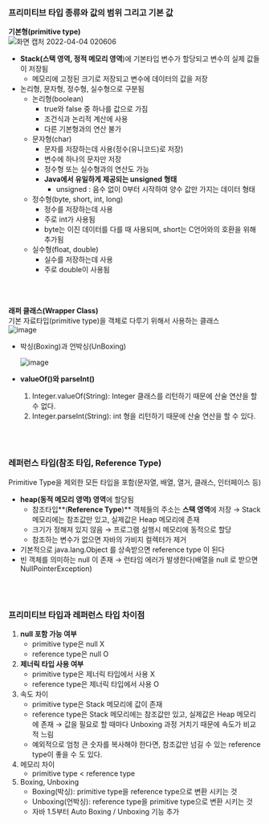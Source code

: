 ### **프리미티브 타입 종류와 값의 범위 그리고 기본 값**

**기본형(primitive type)** 
<br>
![화면 캡처 2022-04-04 020606](https://user-images.githubusercontent.com/93105083/161439725-49b6e960-1b4b-4cc8-aaac-b7c48366a787.png)
<br>
- **Stack(스택 영역, 정적 메모리 영역**)에 기본타입 변수가 할당되고 변수의 실제 값들이 저장됨
    - 메모리에 고정된 크기로 저장되고 변수에 데이터의 값을 저장
- 논리형, 문자형, 정수형, 실수형으로 구분됨
    - 논리형(boolean)
        - true와 false 중 하나를 값으로 가짐
        - 조건식과 논리적 계산에 사용
        - 다른 기본형과의 연산 불가
    - 문자형(char)
        - 문자를 저장하는데 사용(정수(유니코드)로 저장)
        - 변수에 하나의 문자만 저장
        - 정수형 또는 실수형과의 연산도 가능
        - **Java에서 유일하게 제공되는 unsigned 형태**
            - unsigned : 음수 없이 0부터 시작하여 양수 값만 가지는 데이터 형태
    - 정수형(byte, short, int, long)
        - 정수를 저장하는데 사용
        - 주로 int가 사용됨
        - byte는 이진 데이터를 다를 때 사용되며, short는 C언어와의 호환을 위해 추가됨
    - 실수형(float, double)
        - 실수를 저장하는데 사용
        - 주로 double이 사용됨

<br>
<br>

****래퍼 클래스(Wrapper Class)****
<br>
기본 자료타입(primitive type)을 객체로 다루기 위해서 사용하는 클래스<br>
![image](https://user-images.githubusercontent.com/93105083/161439745-5df1bfb7-b3b3-47bd-bad8-8fc85705bd1b.png)
<br>

- 박싱(Boxing)과 언박싱(UnBoxing)

  ![image](https://user-images.githubusercontent.com/93105083/161439762-54bb3e41-98f8-47a8-9bfc-fc18d3165dca.png)
- **valueOf()와 parseInt()**
    1. Integer.valueOf(String): Integer 클래스를 리턴하기 때문에 산술 연산을 할 수 없다.
    2. Integer.parseInt(String): int 형을 리턴하기 때문에 산술 연산을 할 수 있다.

<br>
<br>

### **레퍼런스 타입(참조 타입, Reference Type)**
Primitive Type을 제외한 모든 타입을 포함(문자열, 배열, 열거, 클래스, 인터페이스 등)

- **heap(동적 메모리 영역) 영역**에 할당됨
    - 참조타입**(**Reference Type**)** 객체들의 주소는 **스택 영역**에 저장 → Stack 메모리에는 참조값만 있고, 실제값은 Heap 메모리에 존재
    - 크기가 정해져 있지 않음 → 프로그램 실행시 메모리에 동적으로 할당
    - 참조하는 변수가 없으면 자바의 가비지 컬렉터가 제거
- 기본적으로 java.lang.Object 를 상속받으면 reference type 이 된다
- 빈 객체를 의미하는 null 이 존재 → 런타임 에러가 발생한다(배열을 null 로 받으면 NullPointerException)


<br>
<br>

### **프리미티브 타입과 레퍼런스 타입 차이점**

1. ****null 포함 가능 여부****
    - primitive type은 null X
    - reference type은 null O
2. ****제너릭 타입 사용 여부****
    - primitive type은 제너릭 타입에서 사용 X
    - reference type은 제너릭 타입에서 사용 O
3. 속도 차이
    - primitive type은 Stack 메모리에 값이 존재
    - reference type은 Stack 메모리에는 참조값만 있고, 실제값은 Heap 메모리에 존재 → 값을 필요로 할 때마다 Unboxing 과정 거치기 때문에 속도가 비교적 느림
    - 예외적으로 엄청 큰 숫자를 복사해야 한다면, 참조값만 넘길 수 있는 reference type이 좋을 수 도 있다.
4. 메모리 차이
    - primitive type < reference type
5. Boxing, Unboxing
    - Boxing(박싱): primitive type을 reference type으로 변환 시키는 것
    - Unboxing(언박싱): reference type을 primitive type으로 변환 시키는 것
    - 자바 1.5부터 Auto Boxing / Unboxing 기능 추가
